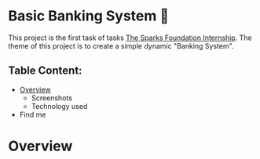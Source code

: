 # Basic Banking System :bank:
This project is the first task of tasks [The Sparks Foundation Internship](https://www.thesparksfoundationsingapore.org/).
The theme of this project is to create a simple dynamic "Banking System". 
## Table Content:
- [Overview](https://github.com/asmaaraafat27/Basic-Banking-System/blob/main/README.md#table-content)
   - Screenshots
   - Technology used
- Find me

# Overview


